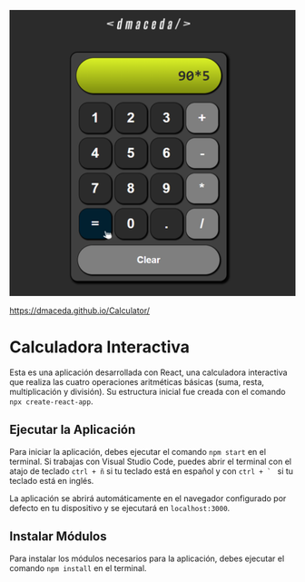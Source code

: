 ![Preview de la calculadora funcionando](https://github.com/dmaceda/Calculator/blob/master/src/imagenes/calculator.png)

https://dmaceda.github.io/Calculator/


# Calculadora Interactiva
Esta es una aplicación desarrollada con React, una calculadora interactiva que realiza las cuatro operaciones aritméticas básicas (suma, resta, multiplicación y división). 
Su estructura inicial fue creada con el comando `npx create-react-app`.

## Ejecutar la Aplicación
Para iniciar la aplicación, debes ejecutar el comando `npm start` en el terminal. Si trabajas con Visual Studio Code, puedes abrir el terminal con el atajo de teclado `ctrl + ñ` si tu teclado está en español y con ``ctrl + ` `` si tu teclado está en inglés.

La aplicación se abrirá automáticamente en el navegador configurado por defecto en tu dispositivo y se ejecutará en `localhost:3000`.

## Instalar Módulos
Para instalar los módulos necesarios para la aplicación, debes ejecutar el comando `npm install` en el terminal.
